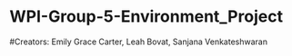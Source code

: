 # WPI-Group-5-Environment_Project
#Creators: Emily Grace Carter, Leah Bovat, Sanjana Venkateshwaran
